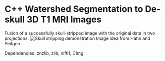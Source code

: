 # C++ Watershed Segmentation to De-skull 3D T1 MRI Images
Fusion of a successfully skull-stripped image with the original data in two projections.
![Skull stripping demonstration](https://github.com/siemdejong/AMIP-final_assignment/blob/main/images/skull-stripping-demonstration.png?raw=true)
Image idea from Hahn and Peitgen.

Dependencies: znzlib, zlib, nifti1, CImg
